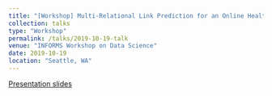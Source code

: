 ```yaml
---
title: "[Workshop] Multi-Relational Link Prediction for an Online Health Community"
collection: talks
type: "Workshop"
permalink: /talks/2019-10-19-talk
venue: "INFORMS Workshop on Data Science"
date: 2019-10-19
location: "Seattle, WA"
---
```


[Presentation slides](http://HankyuJang.github.io/files/ppt/OHC_LinkPrediction_INFORMS2019.pdf)
